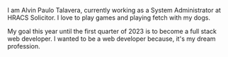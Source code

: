 I am Alvin Paulo Talavera, currently working as a System Administrator at HRACS Solicitor.
I love to play games and playing fetch with my dogs.

My goal this year until the first quarter of 2023 is to become a full stack web developer.
I wanted to be a web developer because, it's my dream profession.
